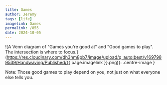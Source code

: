 ```yaml
---
title: Games
author: Jeremy
tags: [life]
imagelink: Games
permalink: /855
date: 2024-10-05
---
```


![A Venn diagram of "Games you're good at" and "Good games to play". The intersection is where to focus.](https://res.cloudinary.com/dh3hm8pb7/image/upload/q_auto:best/v1697989539/Handwaving/Published/{{ page.imagelink }}.png){: .centre-image }

Note: Those good games to play depend on you, not just on what everyone else tells you.

